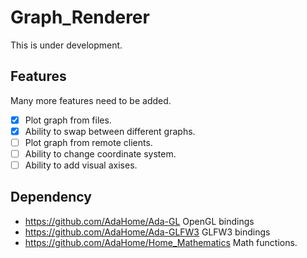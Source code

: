 # Graph_Renderer
This is under development.

## Features
Many more features need to be added.
* [x] Plot graph from files.
* [x] Ability to swap between different graphs.
* [ ] Plot graph from remote clients.
* [ ] Ability to change coordinate system.
* [ ] Ability to add visual axises.

## Dependency
* https://github.com/AdaHome/Ada-GL
OpenGL bindings
* https://github.com/AdaHome/Ada-GLFW3
GLFW3 bindings
* https://github.com/AdaHome/Home_Mathematics
Math functions.
